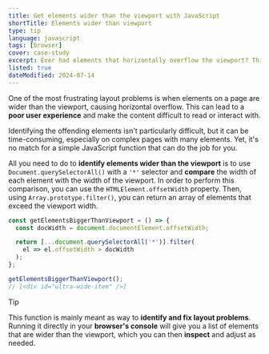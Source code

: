 ```yaml
---
title: Get elements wider than the viewport with JavaScript
shortTitle: Elements wider than viewport
type: tip
language: javascript
tags: [browser]
cover: case-study
excerpt: Ever had elements that horizontally overflow the viewport? This JavaScript function can help you identify them.
listed: true
dateModified: 2024-07-14
---
```


One of the most frustrating layout problems is when elements on a page are wider than the viewport, causing horizontal overflow. This can lead to a **poor user experience** and make the content difficult to read or interact with.

Identifying the offending elements isn't particularly difficult, but it can be time-consuming, especially on complex pages with many elements. Yet, it's no match for a simple JavaScript function that can do the job for you.

All you need to do to **identify elements wider than the viewport** is to use `Document.querySelectorAll()` with a `'*'` selector and **compare** the width of each element with the width of the viewport. In order to perform this comparison, you can use the `HTMLElement.offsetWidth` property. Then, using `Array.prototype.filter()`, you can return an array of elements that exceed the viewport width.

```js
const getElementsBiggerThanViewport = () => {
  const docWidth = document.documentElement.offsetWidth;

  return [...document.querySelectorAll('*')].filter(
    el => el.offsetWidth > docWidth
  );
};

getElementsBiggerThanViewport();
// [<div id="ultra-wide-item" />]
```

> [!TIP]
>
> This function is mainly meant as way to **identify and fix layout problems**. Running it directly in your **browser's console** will give you a list of elements that are wider than the viewport, which you can then **inspect** and adjust as needed.
